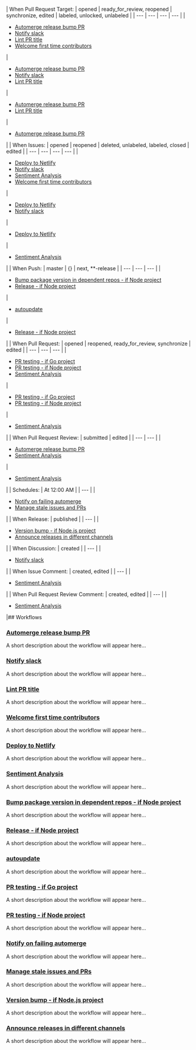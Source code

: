 

 | When Pull Request Target: | opened | ready_for_review, reopened | synchronize, edited | labeled, unlocked, unlabeled | 
| --- | --- | --- | --- | 
| <ul><li>[Automerge release bump PR](#automerge-release-bump-pr)</li><li>[Notify slack](#notify-slack)</li><li>[Lint PR title](#lint-pr-title)</li><li>[Welcome first time contributors](#welcome-first-time-contributors)</li> </ul> |<ul><li>[Automerge release bump PR](#automerge-release-bump-pr)</li><li>[Notify slack](#notify-slack)</li><li>[Lint PR title](#lint-pr-title)</li> </ul> |<ul><li>[Automerge release bump PR](#automerge-release-bump-pr)</li><li>[Lint PR title](#lint-pr-title)</li> </ul> |<ul><li>[Automerge release bump PR](#automerge-release-bump-pr)</li> </ul> |
 | When Issues: | opened | reopened | deleted, unlabeled, labeled, closed | edited | 
| --- | --- | --- | --- | 
| <ul><li>[Deploy to Netlify](#deploy-to-netlify)</li><li>[Notify slack](#notify-slack)</li><li>[Sentiment Analysis](#sentiment-analysis)</li><li>[Welcome first time contributors](#welcome-first-time-contributors)</li> </ul> |<ul><li>[Deploy to Netlify](#deploy-to-netlify)</li><li>[Notify slack](#notify-slack)</li> </ul> |<ul><li>[Deploy to Netlify](#deploy-to-netlify)</li> </ul> |<ul><li>[Sentiment Analysis](#sentiment-analysis)</li> </ul> |
 | When Push: | master | {} | next, **-release | 
| --- | --- | --- | 
| <ul><li>[Bump package version in dependent repos - if Node project](#bump-package-version-in-dependent-repos---if-node-project)</li><li>[Release - if Node project](#release---if-node-project)</li> </ul> |<ul><li>[autoupdate](#autoupdate)</li> </ul> |<ul><li>[Release - if Node project](#release---if-node-project)</li> </ul> |
 | When Pull Request: | opened | reopened, ready_for_review, synchronize | edited | 
| --- | --- | --- | 
| <ul><li>[PR testing - if Go project](#pr-testing---if-go-project)</li><li>[PR testing - if Node project](#pr-testing---if-node-project)</li><li>[Sentiment Analysis](#sentiment-analysis)</li> </ul> |<ul><li>[PR testing - if Go project](#pr-testing---if-go-project)</li><li>[PR testing - if Node project](#pr-testing---if-node-project)</li> </ul> |<ul><li>[Sentiment Analysis](#sentiment-analysis)</li> </ul> |
 | When Pull Request Review: | submitted | edited | 
| --- | --- | 
| <ul><li>[Automerge release bump PR](#automerge-release-bump-pr)</li><li>[Sentiment Analysis](#sentiment-analysis)</li> </ul> |<ul><li>[Sentiment Analysis](#sentiment-analysis)</li> </ul> |
 | Schedules: | At 12:00 AM | 
| --- | 
| <ul><li>[Notify on failing automerge](#notify-on-failing-automerge)</li><li>[Manage stale issues and PRs](#manage-stale-issues-and-prs)</li> </ul> |
 | When Release: | published | 
| --- | 
| <ul><li>[Version bump - if Node.js project](#version-bump---if-node.js-project)</li><li>[Announce releases in different channels](#announce-releases-in-different-channels)</li> </ul> |
 | When Discussion: | created | 
| --- | 
| <ul><li>[Notify slack](#notify-slack)</li> </ul> |
 | When Issue Comment: | created, edited | 
| --- | 
| <ul><li>[Sentiment Analysis](#sentiment-analysis)</li> </ul> |
 | When Pull Request Review Comment: | created, edited | 
| --- | 
| <ul><li>[Sentiment Analysis](#sentiment-analysis)</li> </ul> |## Workflows 
### [Automerge release bump PR](hub/workflows/automerge.yml) 
A short description about the workflow will appear here... 
### [Notify slack](hub/workflows/issues-prs-notifications.yml) 
A short description about the workflow will appear here... 
### [Lint PR title](hub/workflows/lint-pr-title.yml) 
A short description about the workflow will appear here... 
### [Welcome first time contributors](hub/workflows/welcome-first-time-contrib.yml) 
A short description about the workflow will appear here... 
### [Deploy to Netlify](hub/workflows/deploy.yml) 
A short description about the workflow will appear here... 
### [Sentiment Analysis](hub/workflows/sentiment-analysis.yml) 
A short description about the workflow will appear here... 
### [Bump package version in dependent repos - if Node project](hub/workflows/bump.yml) 
A short description about the workflow will appear here... 
### [Release - if Node project](hub/workflows/if-nodejs-release.yml) 
A short description about the workflow will appear here... 
### [autoupdate](hub/workflows/autoupdate.yml) 
A short description about the workflow will appear here... 
### [PR testing - if Go project](hub/workflows/if-go-pr-testing.yml) 
A short description about the workflow will appear here... 
### [PR testing - if Node project](hub/workflows/if-nodejs-pr-testing.yml) 
A short description about the workflow will appear here... 
### [Notify on failing automerge](hub/workflows/automerge-orphans.yml) 
A short description about the workflow will appear here... 
### [Manage stale issues and PRs](hub/workflows/stale-issues-prs.yml) 
A short description about the workflow will appear here... 
### [Version bump - if Node.js project](hub/workflows/if-nodejs-version-bump.yml) 
A short description about the workflow will appear here... 
### [Announce releases in different channels](hub/workflows/release-announcements.yml) 
A short description about the workflow will appear here... 
